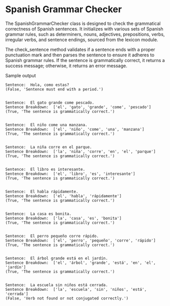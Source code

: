 # Spanish Grammar Checker

The SpanishGrammarChecker class is designed to check the grammatical correctness of Spanish sentences. It initializes with various sets of Spanish grammar rules, such as determiners, nouns, adjectives, prepositions, verbs, irregular verbs, and sentence endings, sourced from the lexicon module. 

The check_sentence method validates if a sentence ends with a proper punctuation mark and then parses the sentence to ensure it adheres to Spanish grammar rules. If the sentence is grammatically correct, it returns a success message; otherwise, it returns an error message.

Sample output 

```
Sentence:  Hola, como estas?
(False, 'Sentence must end with a period.')


Sentence:  El gato grande come pescado.
Sentence Breakdown:  ['el', 'gato', 'grande', 'come', 'pescado']
(True, 'The sentence is grammatically correct.')


Sentence:  El niño come una manzana.
Sentence Breakdown:  ['el', 'niño', 'come', 'una', 'manzana']
(True, 'The sentence is grammatically correct.')


Sentence:  La niña corre en el parque.
Sentence Breakdown:  ['la', 'niña', 'corre', 'en', 'el', 'parque']
(True, 'The sentence is grammatically correct.')


Sentence:  El libro es interesante.
Sentence Breakdown:  ['el', 'libro', 'es', 'interesante']
(True, 'The sentence is grammatically correct.')


Sentence:  El habla rápidamente.
Sentence Breakdown:  ['el', 'habla', 'rápidamente']
(True, 'The sentence is grammatically correct.')


Sentence:  La casa es bonita.
Sentence Breakdown:  ['la', 'casa', 'es', 'bonita']
(True, 'The sentence is grammatically correct.')


Sentence:  El perro pequeño corre rápido.
Sentence Breakdown:  ['el', 'perro', 'pequeño', 'corre', 'rápido']
(True, 'The sentence is grammatically correct.')


Sentence:  El árbol grande está en el jardín.
Sentence Breakdown:  ['el', 'árbol', 'grande', 'está', 'en', 'el', 'jardín']
(True, 'The sentence is grammatically correct.')


Sentence:  La escuela sin niños está cerrada.
Sentence Breakdown:  ['la', 'escuela', 'sin', 'niños', 'está', 'cerrada']
(False, 'Verb not found or not conjugated correctly.')
```